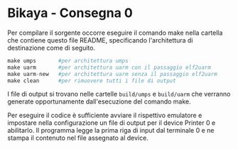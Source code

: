 # Bikaya - Consegna 0
Per compilare il sorgente occorre eseguire il comando make nella cartella che contiene questo file README, specificando l'architettura di destinazione come di seguito.
```python
make umps       #per architettura umps 
make uarm       #per architettura uarm con il passaggio elf2uarm
make uarm-new   #per architettura uarm senza il passaggio elf2uarm
make clean      #per rimuovere tutti i file di output
```
I file di output si trovano nelle cartelle ```build/umps```  e ```build/uarm``` che verranno generate opportunamente dall'esecuzione del comando make.

Per eseguire il codice è sufficiente avviare il rispettivo emulatore e impostare nella configurazione un file di output per il device Printer 0 e abilitarlo.
Il programma legge la prima riga di input dal terminale 0 e ne stampa il contenuto nel file assegnato al device.
